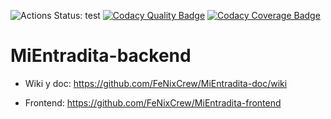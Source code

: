![Actions Status: test](https://github.com/FeNixCrew/MiEntradita-backend/workflows/MiEntradita%20CI/badge.svg) [![Codacy Quality Badge](https://app.codacy.com/project/badge/Grade/00e3ba7829144e11b03130b201c04f46)](https://www.codacy.com/gh/FeNixCrew/MiEntradita-backend/dashboard?utm_source=github.com&amp;utm_medium=referral&amp;utm_content=FeNixCrew/MiEntradita-backend&amp;utm_campaign=Badge_Grade) [![Codacy Coverage Badge](https://app.codacy.com/project/badge/Coverage/00e3ba7829144e11b03130b201c04f46)](https://www.codacy.com/gh/FeNixCrew/MiEntradita-backend/dashboard?utm_source=github.com&utm_medium=referral&utm_content=FeNixCrew/MiEntradita-backend&utm_campaign=Badge_Coverage)
# MiEntradita-backend 

- Wiki y doc: https://github.com/FeNixCrew/MiEntradita-doc/wiki

- Frontend: https://github.com/FeNixCrew/MiEntradita-frontend
